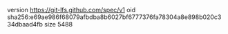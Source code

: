 version https://git-lfs.github.com/spec/v1
oid sha256:e69ae986f68079afbdba8b6027bf6777376fa78304a8e898b020c334dbaad4fb
size 5488

